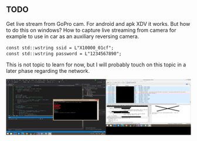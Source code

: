 <h2>TODO</h2>
Get live stream from GoPro cam. For android and apk XDV it works. But how to do this on windows? How to capture live streaming from camera for example to use in car as an auxiliary reversing camera.

```
const std::wstring ssid = L"X10000_01cf";
const std::wstring password = L"1234567890";
```

This is not topic to learn for now, but I will probably touch on this topic in a later phase regarding the network. 

![dump](https://github.com/KarolDuracz/scratchpad/blob/main/Win32/WIFI%20demo/21%20-%205-12-2024%20-%20gopro%20cam.png?raw=true)

